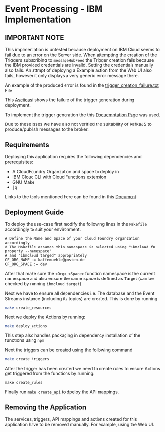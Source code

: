 # Event Processing - IBM Implementation

## IMPORTANT NOTE

This implmentation is untested because deployment on IBM Cloud seems to fail due to an error on the Server side.
When attempting the creation of the Triggers subscribing to `messageHubFeed` the Trigger creation fails because the IBM
provided credentials are invalid. Setting the credentials manually also fails. An attmpt of deploying a Example action from the Web UI also fails, however it only displays a very generic error message there.

An example of the produced error is found in the [trigger_creation_failure.txt](trigger_creation_failure.txt) File

This [Asciicast](https://asciinema.org/a/6RpwJ3FTCbuuRe6n3olUfr18r) shows the failure of the trigger generation during deployment.

To implement the trigger generation the this [Docuemntation Page](https://cloud.ibm.com/docs/openwhisk?topic=cloud-functions-pkg_event_streams#eventstreams_pkg) was used.

Due to these isses we have also not verified the suitability of KafkaJS to produce/publish messages to the broker.

## Requirements

Deploying this application requires the following dependencies and prerequisites:

- A CloudFoundry Organzation and space to deploy in
- IBM Cloud CLI with Cloud Functions extension
- GNU Make
- `jq`

Links to the tools mentioned here can be found in this [Document](/docs/tools.md)

## Deployment Guide

To deploy the use-case first modify the following lines in the `Makefile` accordingly to suit your environment.

```make
# Define the Name and Space of your Cloud Foundry organzation accordingly
# The Makefile assumes this namespace is selected using "ibmcloud fn property --namespace"
# and "ibmcloud targed" appropriately
CF_ORG_NAME := kaffemuehle@posteo.de
CF_ORG_SPACE := dev
```

After that make sure the `<Org>_<Space>` function namespace is the current namespace and also ensure the
same space is defined as Target (can be checked by running `ibmcloud target`)

Next we have to ensure all dependencies i.e. The database and the Event Streams instance (including its topics) are created. This is done by running

```bash
make create_resources
```

Next we deploy the Actions by running:

```bash
make deploy_actions
```

This step also handles packaging in dependency installation of the functions using `npm`

Next the triggers can be created using the following command

```bash
make create_triggers
```

After the trigger has been created we need to create rules to ensure Actions get triggered from the functions by running:

```
make create_rules
```

Finally run `make create_api` to dpeloy the API mappings.

## Removing the Application

The services, triggers, API mappings and actions created for this application have to be removed manually. For example, using the Web UI.
